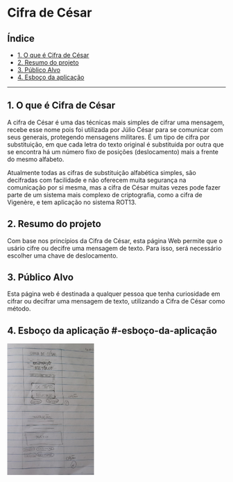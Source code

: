 # Cifra de César

## Índice

- [1. O que é Cifra de César](#1-cifra-de-cesar)
- [2. Resumo do projeto](#2-resumo-do-projeto)
- [3. Público Alvo](#3-publico-alvo)
- [4. Esboço da aplicação](#4-esboço-da-aplicação) 


---

## 1. O que é Cifra de César

A cifra de César é uma das técnicas mais simples de cifrar uma mensagem, recebe esse nome pois foi utilizada por Júlio César para se comunicar com seus generais, protegendo mensagens militares. É um
tipo de cifra por substituição, em que cada letra do texto original é
substituida por outra que se encontra há um número fixo de posições
(deslocamento) mais a frente do mesmo alfabeto.

Atualmente todas as cifras de substituição alfabética simples, são decifradas
com facilidade e não oferecem muita segurança na comunicação por si mesma,
mas a cifra de César muitas vezes pode fazer parte de um sistema
mais complexo de criptografia, como
a cifra de Vigenère, e tem aplicação no sistema ROT13.

## 2. Resumo do projeto

Com base nos princípios da Cifra de César, esta página Web permite que o usário cifre ou decifre uma mensagem de texto. Para isso, será necessário escolher uma chave de deslocamento.

## 3. Público Alvo

Esta página web é destinada a qualquer pessoa que tenha curiosidade em cifrar ou decifrar uma mensagem de texto, utilizando a Cifra de César como método.

## 4. Esboço da aplicação #-esboço-da-aplicação 
<img src="./imgReadme/rascunho.jpeg" width="200"/> 



